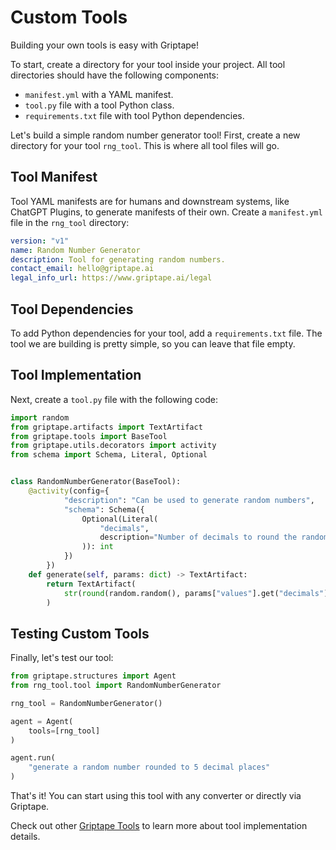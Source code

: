 # Custom Tools

Building your own tools is easy with Griptape!

To start, create a directory for your tool inside your project. All tool directories should have the following components:

* `manifest.yml` with a YAML manifest.
* `tool.py` file with a tool Python class.
* `requirements.txt` file with tool Python dependencies.

Let's build a simple random number generator tool! First, create a new directory for your tool `rng_tool`. This is where all tool files will go.

## Tool Manifest

Tool YAML manifests are for humans and downstream systems, like ChatGPT Plugins, to generate manifests of their own. Create a `manifest.yml` file in the `rng_tool` directory:

```yaml
version: "v1"
name: Random Number Generator
description: Tool for generating random numbers.
contact_email: hello@griptape.ai
legal_info_url: https://www.griptape.ai/legal
```

## Tool Dependencies

To add Python dependencies for your tool, add a `requirements.txt` file. The tool we are building is pretty simple, so you can leave that file empty.

## Tool Implementation

Next, create a `tool.py` file with the following code:

```python
import random
from griptape.artifacts import TextArtifact
from griptape.tools import BaseTool
from griptape.utils.decorators import activity
from schema import Schema, Literal, Optional


class RandomNumberGenerator(BaseTool):
    @activity(config={
            "description": "Can be used to generate random numbers",
            "schema": Schema({
                Optional(Literal(
                    "decimals",
                    description="Number of decimals to round the random number to"
                )): int
            })
        })
    def generate(self, params: dict) -> TextArtifact:
        return TextArtifact(
            str(round(random.random(), params["values"].get("decimals")))
        )
```

## Testing Custom Tools

Finally, let's test our tool:

```python
from griptape.structures import Agent
from rng_tool.tool import RandomNumberGenerator

rng_tool = RandomNumberGenerator()

agent = Agent(
    tools=[rng_tool]
)

agent.run(
    "generate a random number rounded to 5 decimal places"
)

```

That's it! You can start using this tool with any converter or directly via Griptape.

Check out other [Griptape Tools](https://github.com/griptape-ai/griptape/tree/main/griptape/tools) to learn more about tool implementation details.
